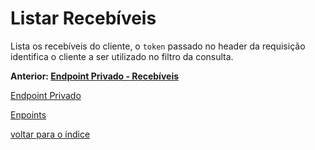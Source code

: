 # Listar Recebíveis

Lista os recebíveis do cliente, o `token` passado no header da requisição
identifica o cliente a ser utilizado no filtro da consulta.

**Anterior: [Endpoint Privado - Recebíveis](/docs/endpoints/README.md#recebíveis)**

[Endpoint Privado](/docs/endpoints/README.md#endpoint-privado)

[Enpoints](/docs/endpoints/README.md)

[voltar para o índice](/README.md#endpoints)
